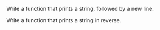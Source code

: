Write a function that prints a string, followed by a new line.

Write a function that prints a string in reverse.
